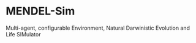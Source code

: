 MENDEL-Sim
==========

Multi-agent, configurable Environment, Natural Darwinistic Evolution and Life SIMulator
